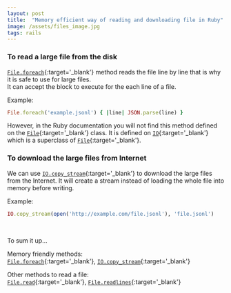 ```yaml
---
layout: post
title:  "Memory efficient way of reading and downloading file in Ruby"
image: /assets/files_image.jpg
tags: rails
---
```


### To read a large file from the disk

[`File.foreach`](https://ruby-doc.org/core-2.7.1/IO.html#method-c-foreach){:target='\_blank'} method reads the file line by line that is why it is safe to use for large files.  
It can accept the block to execute for the each line of a file.

Example:  

```ruby
File.foreach('example.jsonl') { |line| JSON.parse(line) }
```

However, in the Ruby documentation you will not find this method defined on the [`File`](https://ruby-doc.org/core-2.7.1/File.html){:target='\_blank'} class. It is defined on [`IO`](https://ruby-doc.org/core-2.7.1/IO.html){:target='\_blank'} which is a superclass of [`File`](https://ruby-doc.org/core-2.7.1/File.html){:target='\_blank'}.


### To download the large files from Internet

We can use [`IO.copy_stream`](https://ruby-doc.org/core-2.7.1/IO.html#method-c-copy_stream){:target='\_blank'} to download the large files from the Internet. It will create a stream instead of loading the whole file into memory before writing.

Example:  

```ruby
IO.copy_stream(open('http://example.com/file.jsonl'), 'file.jsonl')
```
<br />

To sum it up...

Memory friendly methods:  
[`File.foreach`](https://ruby-doc.org/core-2.7.1/IO.html#method-c-foreach){:target='\_blank'}, [`IO.copy_stream`](https://ruby-doc.org/core-2.7.1/IO.html#method-c-copy_stream){:target='\_blank'}

Other methods to read a file:  
[`File.read`](https://ruby-doc.org/core-2.7.1/IO.html#method-c-read){:target='\_blank'}, [`File.readlines`](https://ruby-doc.org/core-2.7.1/IO.html#method-c-readlines){:target='\_blank'}
